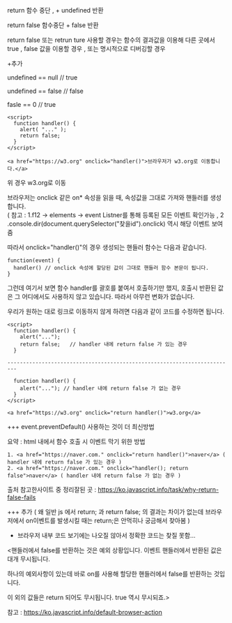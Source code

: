 return 함수 중단 , + undefined 반환  

return false 함수중단 + false 반환 


return false 또는 retrun ture 사용할 경우는 함수의 결과값을 이용해 다른 곳에서 true , false 값을 이용할 경우 , 또는 명시적으로 디버깅할 경우 






+추가

undefined == null  // true

undefined == false // false 

fasle == 0 // true



```
<script>
  function handler() {
    alert( "..." );
    return false;
  }
</script>

<a href="https://w3.org" onclick="handler()">브라우저가 w3.org로 이동합니다.</a>
```
위 경우 w3.org로 이동

브라우저는 onclick 같은 on* 속성을 읽을 때, 속성값을 그대로 가져와 핸들러를 생성합니다.  
( 참고 : 1.f12 -> elements -> event Listner를 통해 등록된 모든 이벤트 확인가능 , 2 .console.dir(document.querySelector("찾을id").onclick) 역시 해당 이벤트 보여줌

따라서 onclick="handler()"의 경우 생성되는 핸들러 함수는 다음과 같습니다.
```
function(event) {
  handler() // onclick 속성에 할당된 값이 그대로 핸들러 함수 본문이 됩니다.
}
```
그런데 여기서 보면 함수 handler를 괄호를 붙여서 호출하기만 했지, 호출시 반환된 값은 그 어디에서도 사용하지 않고 있습니다. 따라서 아무런 변화가 없습니다.

우리가 원하는 대로 링크로 이동하지 않게 하려면 다음과 같이 코드를 수정하면 됩니다.
```
<script>
  function handler() {
    alert("...");
    return false;   // handler 내에 return false 가 있는 경우
  }
 
-------------------------------------------------------------------------  

  function handler() {
    alert("..."); // handler 내에 return false 가 없는 경우
  }
</script>

<a href="https://w3.org" onclick="return handler()">w3.org</a>
```
+++ event.preventDefault() 사용하는 것이 더 최신방법

요약 : html 내에서 함수 호출 시 이벤트 막기 위한 방법 
```
1. <a href="https://naver.com." onclick="return handler()">naver</a> ( handler 내에 return false 가 있는 경우 )
2. <a href="https://naver.com." onclick="handler(); return false">naver</a> ( handler 내에 return false 가 없는 경우 )
```
출처 참고한사이트 중 정리잘된 곳  : https://ko.javascript.info/task/why-return-false-fails

+++ 추가 
( 왜 일반 js 에서 return; 과 return false; 의 결과는 차이가 없는데 브라우저에서 on이벤트를 발생시킬 때는 return;은 안먹히나 궁금해서 찾아봄 ) 
- 브라우저 내부 코드 보기에는 나오질 않아서 정확한 코드는 찾질 못함...


<핸들러에서 false를 반환하는 것은 예외 상황입니다.
이벤트 핸들러에서 반환된 값은 대개 무시됩니다.

하나의 예외사항이 있는데 바로 on<event>를 사용해 할당한 핸들러에서 false를 반환하는 것입니다.

이 외의 값들은 return 되어도 무시됩니다. true 역시 무시되죠.>

  참고 : https://ko.javascript.info/default-browser-action
